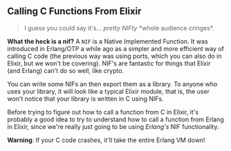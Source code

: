 Calling C Functions From Elixir
---

> I guess you could say it's... *pretty NIFty* \*whole audience cringes\*.

**What the heck is a nif?** A `NIF` is a Native Implemented Function. It was introduced in Erlang/OTP a while ago as a simpler and more efficient way of calling C code (the previous way was using ports, which you can also do in Elixir, but we won't be covering). NIF's are fantastic for things that Elixir (and Erlang) can't do so well, like crypto.

You can write some NIFs an then export them as a library. To anyone who uses your library, it will look like a typical Elixir module, that is, the user won't notice that your library is written in C using NIFs.

Before trying to figure out how to call a function from C in Elixir, it's probably a good idea to try to understand how to call a function from Erlang in Elixir, since we're really just going to be using *Erlang's* NIF functionality.

**Warning**: If your C code crashes, it'll take the entire Erlang VM down!
